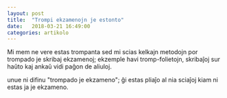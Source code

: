 ```yaml
---
layout: post
title:  "Trompi ekzamenojn je estonto"
date:   2018-03-21 16:49:00
categories: artikolo
---
```


Mi mem ne vere estas trompanta sed mi scias kelkajn metodojn por trompado je skribaj ekzamenoj; ekzemple havi tromp-folietojn, skribaĵoj sur haŭto kaj ankaŭ vidi paĝon de aliuloj.

unue ni difinu "trompado je ekzameno"; ĝi estas pliaĵo al nia sciaĵoj kiam ni estas ja je ekzameno.
